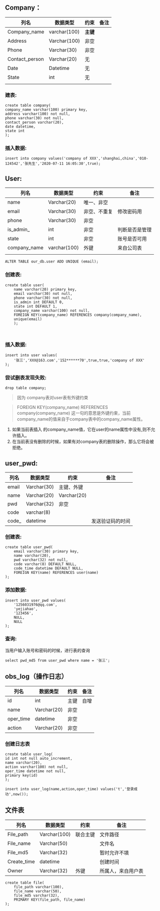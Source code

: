 ## Company：

| 列名           | 数据类型     | 约束     | 备注 |
| -------------- | ------------ | -------- | ---- |
| Company_name   | varchar(100) | **主键** |      |
| Address        | Varchar(100) | 非空     |      |
| Phone          | Varchar(30)  | 非空     |      |
| Contact_person | Varchar(20)  | 无       |      |
| Date           | Datetime     | 无       |      |
| State          | int          | 无       |      |
|                |              |          |      |

### 建表:

```mysql
create table company(
company_name varchar(100) primary key,
address varchar(100) not null,
phone varchar(30) not null,
contact_person varchar(20),
date datetime,
state int
);

```

### 插入数据:

```mysql
insert into company values('company of XXX','shanghai,china','010-124542','张先生','2020-07-11 16:05:30',true);
```

## User:

| 列名         | 数据类型     | 约束         | 备注           |
| ------------ | ------------ | ------------ | -------------- |
| name         | Varchar(20)  | 唯一、非空   |                |
| email        | Varchar(30)  | 非空、不重复 | 修改密码用     |
| phone        | Varchar(30)  | 非空         |                |
| is_admin_    | int          | 非空         | 判断是否是管理 |
| state        | int          | 非空         | 账号是否可用   |
| company_name | varchar(100) | 外键         | 来自公司表     |
|              |              |              |                |

`ALTER TABLE our_db.user ADD UNIQUE (email);`

### 创建表:

```mysql
create table user(
    name varchar(20) primary key,
    email varchar(30) not null,
    phone varchar(30) not null,
    is_admin int DEFAULT 0,
    state int DEFAULT 1,
    company_name varchar(100) not null,
    FOREIGN KEY(company_name) REFERENCES company(company_name),
    unique(email)
    );
    
    
```

### 插入数据:

```mysql
insert into user values(
    '张三','XXX@163.com','152******70',true,true,'company of XXX'
);
```

### 尝试删表发现失败:

```mysql
drop table company;
```


> 因为 company表对user表有外键约束



>FOREIGN KEY(company_name) REFERENCES company(company_name)
这一句的意思是外键约束，当前company_name的值来自于company表中的company_name属性。

1. 如果当前表插入 的company_name值，它在user的name属性中没有,则不允许插入。
2. 在当前表没有删除的时候，如果有对company表的删除操作，那么它将会被拒绝。





## user_pwd:

| 列名  | 数据类型    | 约束        | 备注             |
| ----- | ----------- | ----------- | ---------------- |
| email | Varchar(30) | 主键、外键  |                  |
| name  | Varchar(20) | Varchar(20) |                  |
| pwd   | Varchar(32) | 非空        |                  |
| code  | varchar(8)  |             |                  |
| code_ | datetime    |             | 发送验证码的时间 |

### 创建表:



```mysql
create table user_pwd(
    email varchar(30) primary key,
    name varchar(20),
    pwd varchar(32) not null,
    code varchar(8) DEFAULT NULL,
    code_time datetime DEFAULT NULL,
    FOREIGN KEY(name) REFERENCES user(name)
);
```

### 添加数据:

```mysql
insert into user_pwd values(
    '1256031976@qq.com',
    'yejiahao',
    '123456',
    NULL,
    NULL
);

```

### 查询:

当用户输入账号和密码的时候，进行表的查询

```mysql
select pwd_md5 from user_pwd where name = '张三';
```





## obs_log（操作日志）

| 列名      | 数据类型    | 约束 | 备注 |
| --------- | ----------- | ---- | ---- |
| id        | int         | 主键 | 自增 |
| name      | Varchar(20) | 非空 |      |
| oper_time | datetime    | 非空 |      |
| action    | Varchar(20) | 非空 |      |

 

### 创建日志表



```mysql
create table user_log(
id int not null auto_increment,
name varchar(20),
action varchar(100) not null,
oper_time datetime not null,
primary key(id)
);

```

`insert into user_log(name,action,oper_time) values('t','登录成功',now());`



## 文件表

| 列名        | 数据类型     | 约束     | 备注               |
| ----------- | ------------ | -------- | ------------------ |
| File_path   | Varchar(100) | 联合主键 | 文件路径           |
| File_name   | Varchar(50)  |          | 文件名             |
| File_md5    | Varchar(32)  |          | 暂时允许不填       |
| Create_time | datetime     |          | 创建时间           |
| Owner       | Varchar(32)  | 外键     | 所属人，来自用户表 |

```mysql
create table file(
    file_path varchar(100),
    file_name varchar(50),
    file_md5 varchar(32),
    PRIMARY KEY(file_path, file_name)
);
```

